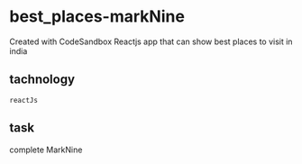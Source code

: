 # best_places-markNine

Created with CodeSandbox
Reactjs app that can show best places to visit in india

## tachnology

    reactJs

## task

complete MarkNine
